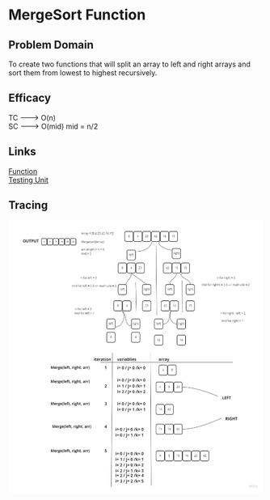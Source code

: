 # MergeSort Function


## Problem Domain
 To create two functions that will split an array to left and right arrays and sort them from lowest to highest recursively.


## Efficacy
   TC  ---> O(n) 
   <br />
   SC ---> O(mid) mid = n/2 


## Links
[Function](./mergeSort.js)
<br />
[Testing Unit](../../../code-challenges/mergeSort.test.js)



## Tracing 

![](../../../assets/mergoSort.jpg)